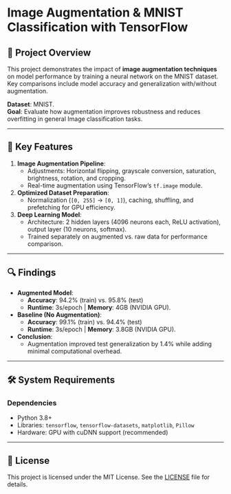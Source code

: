 # Image Augmentation & MNIST Classification with TensorFlow  

## 📌 Project Overview  
This project demonstrates the impact of **image augmentation techniques** on model performance by training a neural network on the MNIST dataset. Key comparisons include model accuracy and generalization with/without augmentation.  

**Dataset**: MNIST.  
**Goal**: Evaluate how augmentation improves robustness and reduces overfitting in general Image classification tasks.

---

## 🚀 Key Features  
1. **Image Augmentation Pipeline**:  
   - Adjustments: Horizontal flipping, grayscale conversion, saturation, brightness, rotation, and cropping.  
   - Real-time augmentation using TensorFlow’s `tf.image` module.  
2. **Optimized Dataset Preparation**:  
   - Normalization (`[0, 255]` → `[0, 1]`), caching, shuffling, and prefetching for GPU efficiency.  
3. **Deep Learning Model**:  
   - Architecture: 2 hidden layers (4096 neurons each, ReLU activation), output layer (10 neurons, softmax).  
   - Trained separately on augmented vs. raw data for performance comparison.  

---

## 🔍 Findings  
- **Augmented Model**:  
  - **Accuracy**: 94.2% (train) vs. 95.8% (test)  
  - **Runtime**: 3s/epoch | **Memory**: 4GB (NVIDIA GPU).  
- **Baseline (No Augmentation)**:  
  - **Accuracy**: 99.1% (train) vs. 94.4% (test) 
  - **Runtime**: 3s/epoch | **Memory**: 3.8GB (NVIDIA GPU). 
- **Conclusion**:  
  - Augmentation improved test generalization by 1.4% while adding minimal computational overhead.  

---

## 🛠 System Requirements  
### Dependencies  
- Python 3.8+  
- Libraries: `tensorflow`, `tensorflow-datasets`, `matplotlib`, `Pillow`  
- Hardware: GPU with cuDNN support (recommended)

---

## 📄 License  
This project is licensed under the MIT License. See the [LICENSE](LICENSE) file for details.
